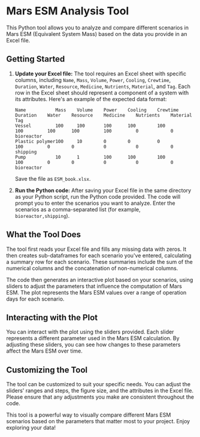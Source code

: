 # Mars ESM Analysis Tool

This Python tool allows you to analyze and compare different scenarios in Mars ESM (Equivalent System Mass) based on the data you provide in an Excel file.

## Getting Started

1. **Update your Excel file:** The tool requires an Excel sheet with specific columns, including `Name`, `Mass`, `Volume`, `Power`, `Cooling`, `Crewtime`, `Duration`, `Water`, `Resource`, `Medicine`, `Nutrients`, `Material`, and `Tag`. Each row in the Excel sheet should represent a component of a system with its attributes. Here's an example of the expected data format:

    ```
    Name           Mass    Volume    Power    Cooling    Crewtime    Duration    Water    Resource    Medicine    Nutrients    Material    Tag
    Vessel         100     100       100      100        100         100         100      100         100         0            0           bioreactor
    Plastic polymer100     10        0        0          0           100         0        0           0           0            0           shipping
    Pump           10      1         100      100        100         100         0        0           0           0            0           bioreactor
    ```

    Save the file as `ESM_book.xlsx`.

2. **Run the Python code:** After saving your Excel file in the same directory as your Python script, run the Python code provided. The code will prompt you to enter the scenarios you want to analyze. Enter the scenarios as a comma-separated list (for example, `bioreactor,shipping`).

## What the Tool Does

The tool first reads your Excel file and fills any missing data with zeros. It then creates sub-dataframes for each scenario you've entered, calculating a summary row for each scenario. These summaries include the sum of the numerical columns and the concatenation of non-numerical columns.

The code then generates an interactive plot based on your scenarios, using sliders to adjust the parameters that influence the computation of Mars ESM. The plot represents the Mars ESM values over a range of operation days for each scenario.

## Interacting with the Plot

You can interact with the plot using the sliders provided. Each slider represents a different parameter used in the Mars ESM calculation. By adjusting these sliders, you can see how changes to these parameters affect the Mars ESM over time.

## Customizing the Tool

The tool can be customized to suit your specific needs. You can adjust the sliders' ranges and steps, the figure size, and the attributes in the Excel file. Please ensure that any adjustments you make are consistent throughout the code.

This tool is a powerful way to visually compare different Mars ESM scenarios based on the parameters that matter most to your project. Enjoy exploring your data!
